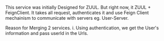 This service was initially Designed for ZUUL.
But right now, it ZUUL + FeignClient. It takes all
request, authenticates it and use Feign Client mechainism 
to communicate with servers eg. User-Server.

Reason for Merging 2 services.
i. Using authentication, we get the User's information 
    and pass userId in the Urls.
